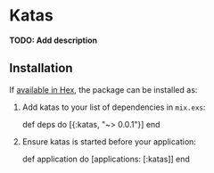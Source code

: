 # Katas

**TODO: Add description**

## Installation

If [available in Hex](https://hex.pm/docs/publish), the package can be installed as:

  1. Add katas to your list of dependencies in `mix.exs`:

        def deps do
          [{:katas, "~> 0.0.1"}]
        end

  2. Ensure katas is started before your application:

        def application do
          [applications: [:katas]]
        end

